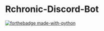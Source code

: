 # Rchronic-Discord-Bot
[![forthebadge made-with-python](http://ForTheBadge.com/images/badges/made-with-python.svg)](https://www.python.org/)
